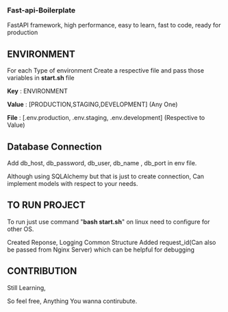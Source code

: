 ### **Fast-api-Boilerplate**

FastAPI framework, high performance, easy to learn, fast to code, ready for production

## ENVIRONMENT
For each Type of environment Create a respective file and pass those variables in **start.sh** file 

**Key** : ENVIRONMENT

**Value** : [PRODUCTION,STAGING,DEVELOPMENT]  (Any One)

**File** : [.env.production, .env.staging, .env.development] (Respective to Value)



## Database Connection

Add db_host, db_password, db_user, db_name , db_port in env file.

Although using SQLAlchemy but that is just to create connection, Can implement models with respect to your needs.


## TO RUN PROJECT

To run just use command "**bash start.sh**"  on linux need to configure for other OS.

Created Reponse, Logging Common Structure
Added request_id(Can also be passed from Nginx Server) which can be helpful for debugging





## CONTRIBUTION
Still Learning,

So feel free, Anything You wanna contirubute.

